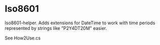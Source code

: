 # Iso8601
Iso8601-helper. Adds extensions for DateTime to work with time periods represented by strings like "P2Y4DT20M" easier.

See How2Use.cs
